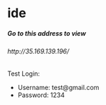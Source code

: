 # ide
<h5>Go to this address to view</h5>
<h6>http://35.169.139.196/</h6>


Test Login:

<ul>
<li>Username: test@gmail.com</li>
<li>Password: 1234</li>
</ul>




